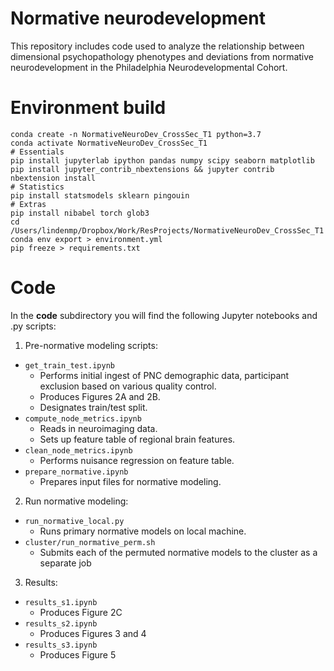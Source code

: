 # Normative neurodevelopment
This repository includes code used to analyze the relationship between dimensional psychopathology phenotypes and deviations from normative neurodevelopment in the Philadelphia Neurodevelopmental Cohort.

# Environment build

    conda create -n NormativeNeuroDev_CrossSec_T1 python=3.7
    conda activate NormativeNeuroDev_CrossSec_T1
    # Essentials
    pip install jupyterlab ipython pandas numpy scipy seaborn matplotlib
    pip install jupyter_contrib_nbextensions && jupyter contrib nbextension install
	# Statistics
	pip install statsmodels sklearn pingouin
	# Extras
    pip install nibabel torch glob3
    cd /Users/lindenmp/Dropbox/Work/ResProjects/NormativeNeuroDev_CrossSec_T1
    conda env export > environment.yml
	pip freeze > requirements.txt

# Code

In the **code** subdirectory you will find the following Jupyter notebooks and .py scripts:
1. Pre-normative modeling scripts:
- `get_train_test.ipynb`
	- Performs initial ingest of PNC demographic data, participant exclusion based on various quality control.
	- Produces Figures 2A and 2B.
	- Designates train/test split.
- `compute_node_metrics.ipynb`
	- Reads in neuroimaging data.
	- Sets up feature table of regional brain features.
- `clean_node_metrics.ipynb`
	- Performs nuisance regression on feature table.
- `prepare_normative.ipynb`
	- Prepares input files for normative modeling.

2. Run normative modeling:
- `run_normative_local.py`
	- Runs primary normative models on local machine.
- `cluster/run_normative_perm.sh`
	- Submits each of the permuted normative models to the cluster as a separate job

3. Results:
- `results_s1.ipynb`
	- Produces Figure 2C
- `results_s2.ipynb`
	- Produces Figures 3 and 4
- `results_s3.ipynb`
	- Produces Figure 5
